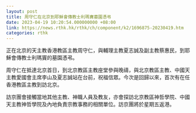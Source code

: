 ```yaml
---
layout: post
title: 周守仁在北京到耶穌會傳教士利瑪竇墓園憑弔
date: 2023-04-19 10:20:54.000000000 +08:00
link: https://news.rthk.hk/rthk/ch/component/k2/1696875-20230419.htm
categories: rthk
---
```


正在北京的天主教香港教區主教周守仁，與輔理主教夏志誠及副主教蔡惠民，到耶穌會傳教士利瑪竇的墓園憑弔。

周守仁在抵達北京首日，到北京教區主教座堂參與晚禱，與北京教區主教、中國天主教愛國會主席李山及夏志誠站在台前，祝福信眾。今次是回歸以來，首次有在任香港教區主教到訪北京。

訪京團會接觸當地其他主教、神職人員及教友，亦會探訪北京教區神哲學院、中國天主教神哲學院及內地負責宗教事務的相關單位。訪京團將於星期五返港。
